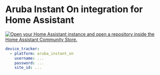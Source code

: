 # Aruba Instant On integration for Home Assistant

[![Open your Home Assistant instance and open a repository inside the Home Assistant Community Store.](https://my.home-assistant.io/badges/hacs_repository.svg)](https://my.home-assistant.io/redirect/hacs_repository/?owner=maxmouchet&repository=aruba-instant-on-home-assistant&category=integration)

```yaml
device_tracker:
  - platform: aruba_instant_on
    username: ...
    password: ...
    site_id: ...
```
